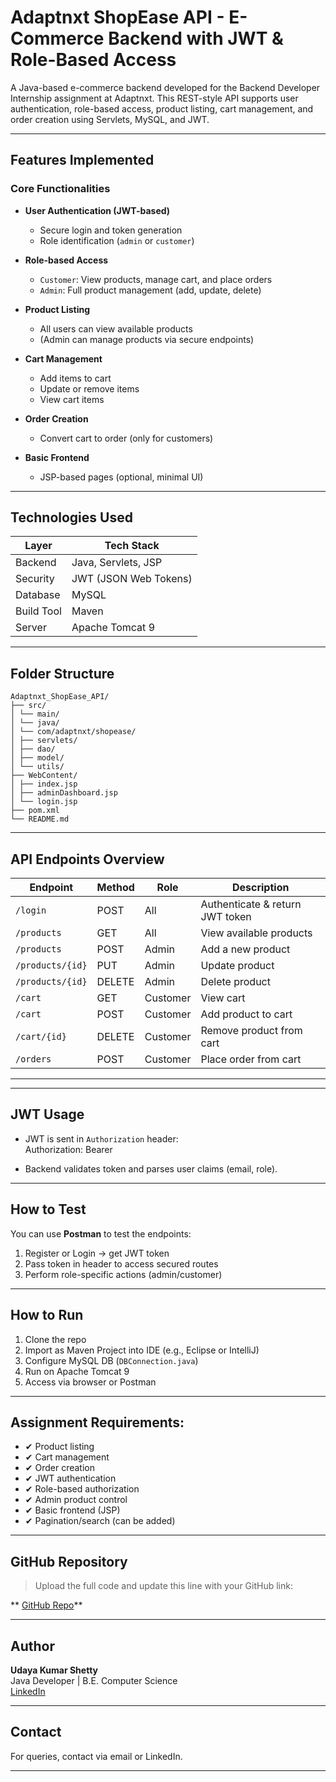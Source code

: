 
#  Adaptnxt ShopEase API - E-Commerce Backend with JWT & Role-Based Access

A Java-based e-commerce backend developed for the Backend Developer Internship assignment at Adaptnxt. This REST-style API supports user authentication, role-based access, product listing, cart management, and order creation using Servlets, MySQL, and JWT.

---

##  Features Implemented

###  Core Functionalities

- **User Authentication (JWT-based)**
  - Secure login and token generation
  - Role identification (`admin` or `customer`)

- **Role-based Access**
  - `Customer`: View products, manage cart, and place orders
  - `Admin`: Full product management (add, update, delete)

- **Product Listing**
  - All users can view available products
  - (Admin can manage products via secure endpoints)

- **Cart Management**
  - Add items to cart
  - Update or remove items
  - View cart items

- **Order Creation**
  - Convert cart to order (only for customers)

- **Basic Frontend**
  - JSP-based pages (optional, minimal UI)

---

##  Technologies Used

| Layer        | Tech Stack                |
|--------------|----------------------------|
| Backend      | Java, Servlets, JSP         |
| Security     | JWT (JSON Web Tokens)       |
| Database     | MySQL                       |
| Build Tool   | Maven                       |
| Server       | Apache Tomcat 9             |

---

##  Folder Structure
```
Adaptnxt_ShopEase_API/
├── src/
│ └── main/
│ └── java/
│ └── com/adaptnxt/shopease/
│ ├── servlets/
│ ├── dao/
│ ├── model/
│ └── utils/
├── WebContent/
│ ├── index.jsp
│ ├── adminDashboard.jsp
│ └── login.jsp
├── pom.xml
└── README.md
```

---

##  API Endpoints Overview

| Endpoint                      | Method | Role       | Description                      |
|------------------------------|--------|------------|----------------------------------|
| `/login`                     | POST   | All        | Authenticate & return JWT token |
| `/products`                  | GET    | All        | View available products          |
| `/products`                  | POST   | Admin      | Add a new product                |
| `/products/{id}`             | PUT    | Admin      | Update product                   |
| `/products/{id}`             | DELETE | Admin      | Delete product                   |
| `/cart`                      | GET    | Customer   | View cart                        |
| `/cart`                      | POST   | Customer   | Add product to cart              |
| `/cart/{id}`                 | DELETE | Customer   | Remove product from cart         |
| `/orders`                    | POST   | Customer   | Place order from cart            |

---

---

##  JWT Usage

- JWT is sent in `Authorization` header:  
Authorization: Bearer <your-token>

- Backend validates token and parses user claims (email, role).

---

##  How to Test

You can use **Postman** to test the endpoints:

1. Register or Login → get JWT token  
2. Pass token in header to access secured routes  
3. Perform role-specific actions (admin/customer)

---

##  How to Run

1. Clone the repo
2. Import as Maven Project into IDE (e.g., Eclipse or IntelliJ)
3. Configure MySQL DB (`DBConnection.java`)
4. Run on Apache Tomcat 9
5. Access via browser or Postman

---

##  Assignment Requirements: 

- ✔ Product listing  
- ✔ Cart management  
- ✔ Order creation  
- ✔ JWT authentication  
- ✔ Role-based authorization  
- ✔ Admin product control  
- ✔ Basic frontend (JSP)  
- ✔ Pagination/search (can be added)

---

##  GitHub Repository

> Upload the full code and update this line with your GitHub link:

** [GitHub Repo](https://github.com/your-username/Adaptnxt_ShopEase_API)**

---

##  Author

**Udaya Kumar Shetty**  
Java Developer | B.E. Computer Science  
[LinkedIn](https://www.linkedin.com/in/udayakumarshetty) 

---

##  Contact

For queries, contact via email or LinkedIn.

---
